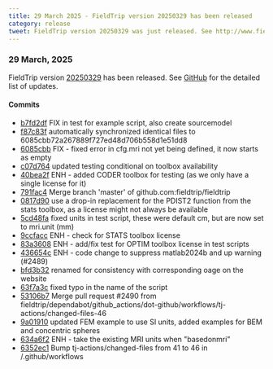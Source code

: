 ```yaml
---
title: 29 March 2025 - FieldTrip version 20250329 has been released
category: release
tweet: FieldTrip version 20250329 was just released. See http://www.fieldtriptoolbox.org/#29-march-2025
---
```


### 29 March, 2025

FieldTrip version [20250329](http://github.com/fieldtrip/fieldtrip/releases/tag/20250329) has been released.
See [GitHub](https://github.com/fieldtrip/fieldtrip/compare/20250318...20250329) for the detailed list of updates.

#### Commits

- [b7fd2df](http://github.com/fieldtrip/fieldtrip/commit/b7fd2df) FIX in test for example script, also create sourcemodel
- [f87c83f](http://github.com/fieldtrip/fieldtrip/commit/f87c83f) automatically synchronized identical files to 6085cbb72a267889f727ed48d706b558d1e51dd8
- [6085cbb](http://github.com/fieldtrip/fieldtrip/commit/6085cbb) FIX - fixed error in cfg.mri not yet being defined, it now starts as empty
- [c07d764](http://github.com/fieldtrip/fieldtrip/commit/c07d764) updated testing conditional on toolbox availability
- [40bea2f](http://github.com/fieldtrip/fieldtrip/commit/40bea2f) ENH - added CODER toolbox for testing (as we only have a single license for it)
- [791fac4](http://github.com/fieldtrip/fieldtrip/commit/791fac4) Merge branch 'master' of github.com:fieldtrip/fieldtrip
- [0817d90](http://github.com/fieldtrip/fieldtrip/commit/0817d90) use a drop-in replacement for the PDIST2 function from the stats toolbox, as a license might not always be available
- [5cd48fa](http://github.com/fieldtrip/fieldtrip/commit/5cd48fa) fixed units in test script, these were default cm, but are now set to mri.unit (mm)
- [9ccfacc](http://github.com/fieldtrip/fieldtrip/commit/9ccfacc) ENH - check for STATS toolbox license
- [83a3608](http://github.com/fieldtrip/fieldtrip/commit/83a3608) ENH - add/fix test for OPTIM toolbox license in test scripts
- [436654c](http://github.com/fieldtrip/fieldtrip/commit/436654c) ENH - code change to suppress matlab2024b and up warning (#2489)
- [bfd3b32](http://github.com/fieldtrip/fieldtrip/commit/bfd3b32) renamed for consistency with corresponding oage on the website
- [63f7a3c](http://github.com/fieldtrip/fieldtrip/commit/63f7a3c) fixed typo in the name of the script
- [53106b7](http://github.com/fieldtrip/fieldtrip/commit/53106b7) Merge pull request #2490 from fieldtrip/dependabot/github_actions/dot-github/workflows/tj-actions/changed-files-46
- [9a01910](http://github.com/fieldtrip/fieldtrip/commit/9a01910) updated FEM example to use SI units, added examples for BEM and concentric spheres
- [634a6f2](http://github.com/fieldtrip/fieldtrip/commit/634a6f2) ENH - take the existing MRI units when "basedonmri"
- [6352ec1](http://github.com/fieldtrip/fieldtrip/commit/6352ec1) Bump tj-actions/changed-files from 41 to 46 in /.github/workflows
